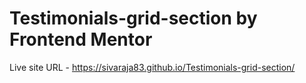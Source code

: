 
# Testimonials-grid-section by Frontend Mentor
Live site URL - https://sivaraja83.github.io/Testimonials-grid-section/
